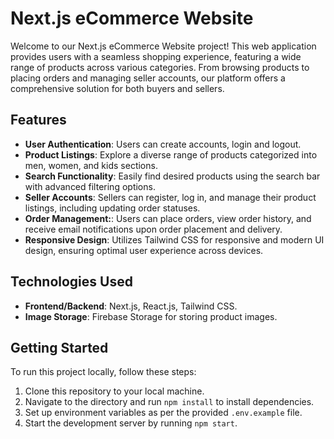 # Next.js eCommerce Website

Welcome to our Next.js eCommerce Website project! This web application provides users with a seamless shopping experience, featuring a wide range of products across various categories. From browsing products to placing orders and managing seller accounts, our platform offers a comprehensive solution for both buyers and sellers.

## Features

- **User Authentication**: Users can create accounts, login and logout.
- **Product Listings**: Explore a diverse range of products categorized into men, women, and kids sections.
- **Search Functionality**: Easily find desired products using the search bar with advanced filtering options.
- **Seller Accounts**: Sellers can register, log in, and manage their product listings, including updating order statuses.
- **Order Management:**: Users can place orders, view order history, and receive email notifications upon order placement and delivery.
- **Responsive Design**: Utilizes Tailwind CSS for responsive and modern UI design, ensuring optimal user experience across devices.

## Technologies Used

- **Frontend/Backend**: Next.js, React.js, Tailwind CSS.
- **Image Storage**: Firebase Storage for storing product images.

## Getting Started

To run this project locally, follow these steps:

1. Clone this repository to your local machine.
2. Navigate to the directory and run `npm install` to install dependencies.
3. Set up environment variables as per the provided `.env.example` file.
4. Start the development server by running `npm start`.

